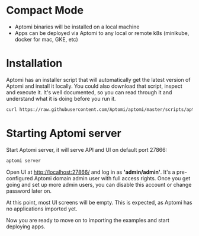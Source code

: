 # Compact Mode
* Aptomi binaries will be installed on a local machine
* Apps can be deployed via Aptomi to any local or remote k8s (minikube, docker for mac, GKE, etc)

# Installation
Aptomi has an installer script that will automatically get the latest version of Aptomi and install it locally. You could also download that script, inspect and execute it. It's well documented, so you can read through it and understand what it is doing before you run it.
```bash
curl https://raw.githubusercontent.com/Aptomi/aptomi/master/scripts/aptomi_install.sh | bash
```

# Starting Aptomi server
Start Aptomi server, it will serve API and UI on default port 27866:
```bash
aptomi server
```

Open UI at [http://localhost:27866/](http://localhost:27866/) and log in as **'admin/admin'**. It's a pre-configured Aptomi domain admin user with full access rights. Once you get going and set up more admin users, you can disable this account or change password later on.

At this point, most UI screens will be empty. This is expected, as Aptomi has no applications imported yet.

Now you are ready to move on to importing the examples and start deploying apps.
